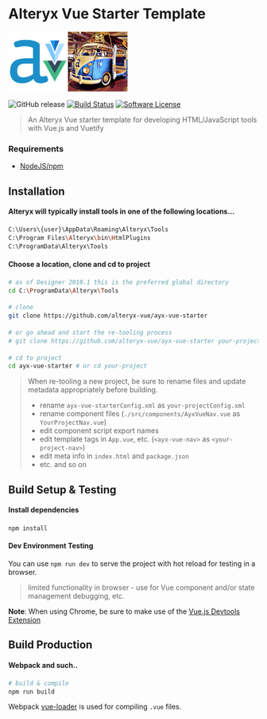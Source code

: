 # Alteryx Vue Starter Template

<img src='./icon.png' height='120'><img src='./public/alteryxomnibus.jpg' height='120'>

![GitHub release](https://img.shields.io/github/release/alteryx-vue/ayx-vue-starter.svg) [![Build Status](https://travis-ci.org/alteryx-vue/ayx-vue-starter.svg?branch=master)](https://travis-ci.org/alteryx-vue/ayx-vue-starter) [![Software License](https://img.shields.io/badge/license-MIT-brightgreen.svg?style=flat)](LICENSE)
> An Alteryx Vue starter template for developing HTML/JavaScript tools with Vue.js and Vuetify

### Requirements
- [NodeJS/npm](https://nodejs.org)

## Installation

#### Alteryx will typically install tools in one of the following locations...
``` bash
C:\Users\{user}\AppData\Roaming\Alteryx\Tools
C:\Program Files\Alteryx\bin\HtmlPlugins
C:\ProgramData\Alteryx\Tools
```

#### Choose a location, clone and cd to project
``` bash
# as of Designer 2018.1 this is the preferred global directory
cd C:\ProgramData\Alteryx\Tools

# clone 
git clone https://github.com/alteryx-vue/ayx-vue-starter

# or go ahead and start the re-tooling process
# git clone https://github.com/alteryx-vue/ayx-vue-starter your-project

# cd to project
cd ayx-vue-starter # or cd your-project
```

> When re-tooling a new project, be sure to rename files and update metadata appropriately before building.
>
> - rename `ayx-vue-starterConfig.xml` as `your-projectConfig.xml`
> - rename component files (`./src/components/AyxVueNav.vue` as `YourProjectNav.vue`)
> - edit component script export names
> - edit template tags in `App.vue`, etc. (`<ayx-vue-nav>` as  `<your-project-nav>`)
> - edit meta info in `index.html` and `package.json`
> - etc. and so on

## Build Setup & Testing

#### Install dependencies

`npm install`

#### Dev Environment Testing

You can use `npm run dev` to serve the project with hot reload for testing in a browser.  
>limited functionality in browser - use for Vue component and/or state management debugging, etc.

__Note__: When using Chrome, be sure to make use of the [Vue.js Devtools Extension](https://chrome.google.com/webstore/detail/vuejs-devtools/nhdogjmejiglipccpnnnanhbledajbpd)

## Build Production

#### Webpack and such..

``` bash
# build & compile
npm run build
```

Webpack [vue-loader](http://vuejs.github.io/vue-loader) is used for compiling `.vue` files.
